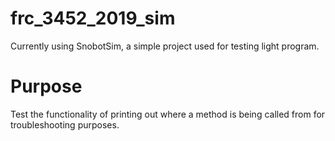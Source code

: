 # frc_3452_2019_sim
Currently using SnobotSim, a simple project used for testing light program.

# Purpose
Test the functionality of printing out where a method is being called from for troubleshooting purposes.

